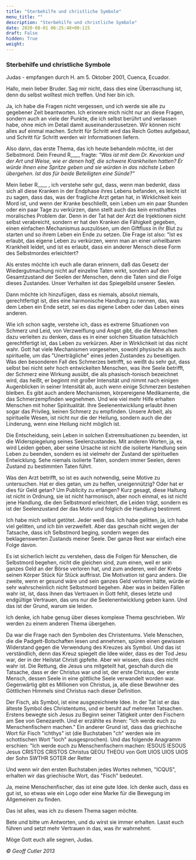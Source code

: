 ```yaml
---
title: "Sterbehilfe und christliche Symbole"
menu_title: ""
description: "Sterbehilfe und christliche Symbole"
date: 2020-08-01 06:25:48+00:115
draft: False
hidden: True
weight:
---
```

### Sterbehilfe und christliche Symbole

Judas - empfangen durch H. am 5. Oktober 2001, Cuenca, Ecuador.

Hallo, mein lieber Bruder. Sag mir nicht, dass dies eine Überraschung ist, denn du selbst wolltest mich treffen. Und hier bin ich.

Ja, ich habe die Fragen nicht vergessen, und ich werde sie alle zu gegebener Zeit beantworten. Ich erinnere mich nicht nur an diese Fragen, sondern auch an viele der Punkte, die ich selbst berührt und verlassen habe, ohne mich im Detail damit auseinanderzusetzen. Wir können nicht alles auf einmal machen. Schritt für Schritt wird das Reich Gottes aufgebaut, und Schritt für Schritt werden wir Informationen liefern.

Also dann, das erste Thema, das ich heute behandeln möchte, ist der Selbstmord. Dein Freund R____ fragte: *"Was ist mit dem Dr. Kevorkian und der Art und Weise, wie er denen half, die schwere Krankheiten hatten? Er würde ihnen eine Spritze geben und sie würden in das nächste Leben übergehen. Ist das für beide Beteiligten eine Sünde?"*

Mein lieber R____ , ich verstehe sehr gut, dass, wenn man bedenkt, dass sich all diese Kranken in der Endphase ihres Lebens befanden, es leicht ist zu sagen, dass das, was der fragliche Arzt getan hat, in Wirklichkeit kein Mord ist, und wenn der Kranke beschließt, sein Leben um ein paar Stunden oder ein paar Tage zu verkürzen, dann stellt auch das kein ernsthaftes moralisches Problem dar. Denn in der Tat hat der Arzt die Injektionen nicht selbst verabreicht, sondern er hat den Kranken die Fähigkeit gegeben, einen einfachen Mechanismus auszulösen, um den Giftfluss in ihr Blut zu starten und so ihrem Leben ein Ende zu setzen. Die Frage ist also: "Ist es erlaubt, das eigene Leben zu verkürzen, wenn man an einer unheilbaren Krankheit leidet, und ist es erlaubt, dass ein anderer Mensch diese Form des Selbstmordes erleichtert?

Als erstes möchte ich euch alle daran erinnern, daß das Gesetz der Wiedergutmachung nicht auf einzelne Taten wirkt, sondern auf den Gesamtzustand der Seelen der Menschen, denn die Taten sind die Folge dieses Zustandes. Unser Verhalten ist das Spiegelbild unserer Seelen.

Dann möchte ich hinzufügen, dass es niemals, absolut niemals, gerechtfertigt ist, dies eine harmonische Handlung zu nennen, das, was dem Leben ein Ende setzt, sei es das eigene Leben oder das Leben eines anderen.

Wie ich schon sagte, verstehe ich, dass es extreme Situationen von Schmerz und Leid, von Verzweiflung und Angst gibt, die die Menschen dazu verleiten zu denken, dass es in einer solchen Situation tatsächlich gerechtfertigt ist, das Leben zu verkürzen. Aber in Wirklichkeit ist das nicht wahr. Gott hat viele Mechanismen vorgesehen, sowohl physische als auch spirituelle, um das "Unerträgliche" eines jeden Zustandes zu beseitigen. Was den besonderen Fall des Schmerzes betrifft, so weißt du sehr gut, dass selbst bei nicht sehr hoch entwickelten Menschen, was ihre Seele betrifft, der Schmerz eine Wirkung ausübt, die als phasisch-tonisch bezeichnet wird, das heißt, er beginnt mit großer Intensität und nimmt nach einigen Augenblicken in seiner Intensität ab, auch wenn einige Schmerzen bestehen bleiben. Es gibt auch andere Mechanismen, körpereigene Medikamente, die das Schmerzempfinden wegnehmen. Und wie viel mehr Hilfe erhalten Menschen mit hoher Spiritualität. Ihre Seelenentwicklung erlaubt ihnen sogar das Privileg, keinen Schmerz zu empfinden. Unsere Arbeit, als spirituelle Wesen, ist nicht nur die der Heilung, sondern auch die der Linderung, wenn eine Heilung nicht möglich ist.

Die Entscheidung, sein Leben in solchen Extremsituationen zu beenden, ist die Widerspiegelung seines Seelenzustandes. Mit anderen Worten, ja, es wird Leiden geben, aber seine Ursache ist nicht die isolierte Handlung sein Leben zu beenden, sondern es ist vielmehr der Zustand der spirituellen Entwicklung. Sehe niemals isolierte Taten, sondern immer Seelen, deren Zustand zu bestimmten Taten führt.

Was den Arzt betrifft, so ist es auch notwendig, seine Motive zu untersuchen. Hat er dies getan, um zu helfen, uneigennützig? Oder hat er dies für Geld getan? Um Publicity zu erlangen? Kurz gesagt, diese Haltung ist nicht in Ordnung, sie ist nicht harmonisch, aber noch einmal, es ist nicht jene Handlung, die den Selbstmord erleichtert, die Leiden trägt, sondern es ist der Seelenzustand der das Motiv und folglich die Handlung bestimmt.

Ich habe mich selbst getötet. Jeder weiß das. Ich habe gelitten, ja, ich habe viel gelitten, und ich bin verzweifelt. Aber das geschah nicht wegen der Tatsache, dass ich Selbstmord beging, sondern wegen des beklagenswerten Zustands meiner Seele. Der ganze Rest war einfach eine Folge davon.

Es ist sicherlich leicht zu verstehen, dass die Folgen für Menschen, die Selbstmord begehen, nicht die gleichen sind, zum einen, weil er sein ganzes Geld an der Börse verloren hat, und zum anderen, weil der Krebs seinen Körper Stück für Stück auffrisst. Die Motivation ist ganz anders. Die zweite, wenn er gesund wäre und sein ganzes Geld verloren hätte, würde er sehr wahrscheinlich nicht Selbstmord begehen. Aber was in beiden Fällen wahr ist, ist, dass ihnen das Vertrauen in Gott fehlt, dieses letzte und endgültige Vertrauen, das uns nur die Seelenentwicklung geben kann. Und das ist der Grund, warum sie leiden.

Ich denke, ich habe genug über dieses komplexe Thema geschrieben. Wir werden zu einem anderen Thema übergehen.

Da war die Frage nach den Symbolen des Christentums. Viele Menschen, die die Padgett-Botschaften lesen und annehmen, spüren einen gewissen Widerstand gegen die Verwendung des Kreuzes als Symbol. Und das ist verständlich, denn das Kreuz spiegelt die Idee wider, dass es der Tod Jesu war, der in der Heilstat Christi gipfelte. Aber wir wissen, dass dies nicht wahr ist. Die Rettung, die Jesus uns mitgeteilt hat, geschah durch die Tatsache, dass er der Christus war und ist, der erste Christus, der erste Mensch, dessen Seele in eine göttliche Seele verwandelt worden war. Gegenwärtig gibt es Millionen von Christus, ja, alle diese Bewohner des Göttlichen Himmels sind Christus nach dieser Definition.

Der Fisch, als Symbol, ist eine ausgezeichnete Idee. In der Tat ist er das älteste Symbol des Christentums, und er beruht auf mehreren Tatsachen. Erstens bewegte sich Jesus zu Beginn seiner Tätigkeit unter den Fischern am See von Genezareth. Und er erzählte es ihnen: "Ich werde euch zu Menschenfischern machen." Ein anderer Grund ist, dass das griechische Wort für Fisch "ichthys" ist (die Buchstaben "ch" werden wie im schottischen Wort "loch" ausgesprochen). Und das folgende Anagramm erschien: "Ich werde euch zu Menschenfischern machen: IESOUS IESOUS Jesus CRISTOS CRISTOS Christus QEOU THEOU von Gott UIOS UIOS UIOS der Sohn SWTHR SOTER der Retter

Und wenn wir den ersten Buchstaben jedes Wortes nehmen, "ICQUS", erhalten wir das griechische Wort, das "Fisch" bedeutet.

Ja, meine Menschenfischer, das ist eine gute Idee. Ich denke auch, dass es gut ist, so etwas wie ein Logo oder eine Marke für die Bewegung im Allgemeinen zu finden.

Das ist alles, was ich zu diesem Thema sagen möchte.

Bete und bitte um Antworten, und du wirst sie immer erhalten. Lasst euch führen und setzt mehr Vertrauen in das, was ihr wahrnehmt.

Möge Gott euch alle segnen, Judas.

*© Geoff Cutler 2013*
